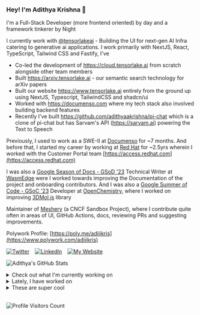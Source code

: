 ### Hey! I'm Adithya Krishna 👋
I'm a Full-Stack Developer (more frontend oriented) by day and a framework tinkerer by Night

I currently work with [@tensorlakeai](https://www.tensorlake.ai) - Building the UI for next-gen AI Infra catering to generative ai applications. I work primarily with NextJS, React, TypeScript, Tailwind CSS and Fastify, I've

- Co-led the development of https://cloud.tensorlake.ai from scratch alongside other team members
- Built https://arxiv.tensorlake.ai - our semantic search technology for arXiv papers
- Built our website https://www.tensorlake.ai entirely from the ground up using NextJS, Typescript, TailwindCSS and shadcn/ui
- Worked with https://documenso.com where my tech stack also involved building backend features
- Recently I've built https://github.com/adithyaakrishna/pi-chat which is a clone of pi-chat but has Sarvam's API (https://sarvam.ai) powering the Text to Speech
  
Previously, I used to work as a SWE-II at [Documenso](https://documenso.com) for ~7 months. And before that, I started my career by working at [Red Hat](https://redhat.com) for ~2.5yrs wherein I worked with the Customer Portal team [https://access.redhat.com](https://access.redhat.com)

I was also a [Google Season of Docs - GSoD '23](https://developers.google.com/season-of-docs) Technical Writer at [WasmEdge](https://github.com/WasmEdge) were I worked towards improving the Documentation of the project and onboarding contributors. And I was also a [Google Summer of Code - GSoC '23](https://summerofcode.withgoogle.com/) Developer at [OpenChemistry](https://openchemistry.org), where I worked on improving [3DMol.js](https://github.com/3dmol/3Dmol.js) library

Maintainer of [Meshery](https://github.com/meshery) (a CNCF Sandbox Project), where I contribute quite often in areas of UI, GitHub Actions, docs, reviewing PRs and suggesting improvements.

Polywork Profile: [https://poly.me/adiiikris](https://www.polywork.com/adiiikris)

[![Twitter](https://img.shields.io/badge/-@adii_kris-%231DA1F2?style=for-the-badge&logo=twitter&logoColor=ffffff)](https:/twitter.adikris.in) &ensp;
[![LinkedIn](https://img.shields.io/badge/-Adithya%20Krishna-%230A67C3?style=for-the-badge&logo=linkedin&logoColor=ffffff)](https://linkedin.adikris.in/) &ensp;
[![My Website](https://img.shields.io/badge/-My%20Website-%230A67C3?style=for-the-badge)](https://adikris.in/)



![Adithya's GitHub Stats](https://github-readme-stats.vercel.app/api?username=adithyaakrishna&show_icons=true&hide_border=true&title_color=fff&icon_color=79ff97&text_color=9f9f9f&bg_color=151515)


<details>
  <summary>Check out what I'm currently working on</summary>
  
  - [antiwork/helper](https://github.com/antiwork/helper) - Help customers help themselves (2 days ago)
  - [hexclanlabs/mitda](https://github.com/hexclanlabs/mitda) -  (3 weeks ago)
  - [adithyaakrishna/pi-chat](https://github.com/adithyaakrishna/pi-chat) - Clone of PiChat Using Sarvam and OpenAI API (4 weeks ago)
  - [BasedHardware/omi](https://github.com/BasedHardware/omi) - AI wearables. Put it on, speak, transcribe, automatically (1 month ago)
  - [tensorlakeai/tensorlake](https://github.com/tensorlakeai/tensorlake) - Tensorlake SDK (2 months ago)
</details>

<details>
  <summary>Lately, I have worked on</summary>
  
  - [feat: revamp the settings pages](https://github.com/antiwork/helper/pull/777) on [antiwork/helper](https://github.com/antiwork/helper) (2 days ago)
  - [feat: improved not found page design](https://github.com/antiwork/helper/pull/760) on [antiwork/helper](https://github.com/antiwork/helper) (3 days ago)
  - [feat: dark mode improvements](https://github.com/antiwork/helper/pull/758) on [antiwork/helper](https://github.com/antiwork/helper) (3 days ago)
  - [feat: add searchable select to settings](https://github.com/antiwork/gumroad/pull/620) on [antiwork/gumroad](https://github.com/antiwork/gumroad) (4 days ago)
  - [chore: add loader to team setting](https://github.com/antiwork/helper/pull/749) on [antiwork/helper](https://github.com/antiwork/helper) (4 days ago)
</details>

<details>
  <summary>These are super cool</summary>
  
  - [get-convex/convex-backend](https://github.com/get-convex/convex-backend) - The open-source reactive database for app developers (1 day ago)
  - [getomni-ai/zerox](https://github.com/getomni-ai/zerox) - OCR &amp; Document Extraction using vision models (1 day ago)
  - [amacneil/dbmate](https://github.com/amacneil/dbmate) - 🚀 A lightweight, framework-agnostic database migration tool. (1 day ago)
  - [danmayer/coverband](https://github.com/danmayer/coverband) - Ruby production code coverage collection and reporting (line of code usage) (2 days ago)
  - [jackjackbits/sunday](https://github.com/jackjackbits/sunday) - track your D (4 days ago)
</details>

<br> 

![Profile Visitors Count](https://profile-counter.glitch.me/adithyaakrishna/count.svg)
